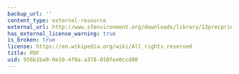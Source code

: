 ```yaml
---
backup_url: ''
content_type: external-resource
external_url: http://www.sfenvironment.org/downloads/library/13precprinwhitepaper.pdf
has_external_license_warning: true
is_broken: true
license: https://en.wikipedia.org/wiki/All_rights_reserved
title: PDF
uid: 956b1ba9-0e10-4f9a-a378-010fee0ccd80
---
```

